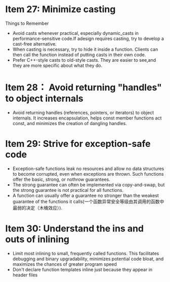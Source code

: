 # Item 27: Minimize casting
Things to Remember
* Avoid casts whenever practical, especially dynamic_casts in performance-sensitive code.If adesign requires casting, try to develop a cast-free alternative.
* When casting is necessary, try to hide it inside a function. Clients can then call the function instead of putting casts in their own code.
* Prefer C++-style casts to old-style casts. They are easier to see,and they are more specific about what they do.

# Item 28： Avoid returning "handles" to object internals
* Avoid returning handles (references, pointers, or iterators) to object internals. It increases encapsulation, helps const member functions act const, and minimizes the creation of dangling handles.

# Item 29: Strive for exception-safe code 
* Exception-safe functions leak no resources and allow no data structures to become corrupted, even when exceptions are thrown. Such functions offer the basic, strong, or nothrow guarantees.
* The strong guarantee can often be implemented via copy-and-swap, but the strong guarantee is not practical for all functions.
* A function can usually offer a guarantee no stronger than the weakest guarantee of the functions it calls(一个函数异常安全等级由其调用的函数中最弱的决定（木桶效应）).

# Item 30: Understand the ins and outs of inlining
* Limit most inlining to small, frequently called functions. This facilitates debugging and binary upgradability, minimizes potential code bloat, and maximizes the chances of greater program speed
* Don't declare function templates inline just because they appear in header files